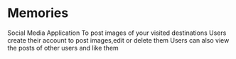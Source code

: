 # Memories
Social Media Application
To post images of your visited destinations
Users create their account to post images,edit or delete them
Users can also view the posts of other users and like them

